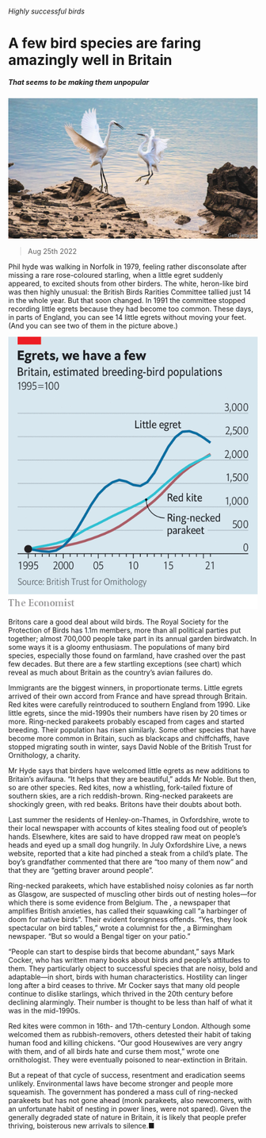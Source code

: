###### Highly successful birds

# A few bird species are faring amazingly well in Britain 

##### That seems to be making them unpopular 

![image](images/20220827_BRP001.jpg) 

> Aug 25th 2022 

Phil hyde was walking in Norfolk in 1979, feeling rather disconsolate after missing a rare rose-coloured starling, when a little egret suddenly appeared, to excited shouts from other birders. The white, heron-like bird was then highly unusual: the British Birds Rarities Committee tallied just 14 in the whole year. But that soon changed. In 1991 the committee stopped recording little egrets because they had become too common. These days, in parts of England, you can see 14 little egrets without moving your feet. (And you can see two of them in the picture above.)

![image](images/20220827_BRC630.png) 


Britons care a good deal about wild birds. The Royal Society for the Protection of Birds has 1.1m members, more than all political parties put together; almost 700,000 people take part in its annual garden birdwatch. In some ways it is a gloomy enthusiasm. The populations of many bird species, especially those found on farmland, have crashed over the past few decades. But there are a few startling exceptions (see chart) which reveal as much about Britain as the country’s avian failures do. 

Immigrants are the biggest winners, in proportionate terms. Little egrets arrived of their own accord from France and have spread through Britain. Red kites were carefully reintroduced to southern England from 1990. Like little egrets, since the mid-1990s their numbers have risen by 20 times or more. Ring-necked parakeets probably escaped from cages and started breeding. Their population has risen similarly. Some other species that have become more common in Britain, such as blackcaps and chiffchaffs, have stopped migrating south in winter, says David Noble of the British Trust for Ornithology, a charity. 

Mr Hyde says that birders have welcomed little egrets as new additions to Britain’s avifauna. “It helps that they are beautiful,” adds Mr Noble. But then, so are other species. Red kites, now a whistling, fork-tailed fixture of southern skies, are a rich reddish-brown. Ring-necked parakeets are shockingly green, with red beaks. Britons have their doubts about both. 

Last summer the residents of Henley-on-Thames, in Oxfordshire, wrote to their local newspaper with accounts of kites stealing food out of people’s hands. Elsewhere, kites are said to have dropped raw meat on people’s heads and eyed up a small dog hungrily. In July Oxfordshire Live, a news website, reported that a kite had pinched a steak from a child’s plate. The boy’s grandfather commented that there are “too many of them now” and that they are “getting braver around people”.

Ring-necked parakeets, which have established noisy colonies as far north as Glasgow, are suspected of muscling other birds out of nesting holes—for which there is some evidence from Belgium. The , a newspaper that amplifies British anxieties, has called their squawking call “a harbinger of doom for native birds”. Their evident foreignness offends. “Yes, they look spectacular on bird tables,” wrote a columnist for the , a Birmingham newspaper. “But so would a Bengal tiger on your patio.” 

“People can start to despise birds that become abundant,” says Mark Cocker, who has written many books about birds and people’s attitudes to them. They particularly object to successful species that are noisy, bold and adaptable—in short, birds with human characteristics. Hostility can linger long after a bird ceases to thrive. Mr Cocker says that many old people continue to dislike starlings, which thrived in the 20th century before declining alarmingly. Their number is thought to be less than half of what it was in the mid-1990s. 

Red kites were common in 16th- and 17th-century London. Although some welcomed them as rubbish-removers, others detested their habit of taking human food and killing chickens. “Our good Housewives are very angry with them, and of all birds hate and curse them most,” wrote one ornithologist. They were eventually poisoned to near-extinction in Britain.

But a repeat of that cycle of success, resentment and eradication seems unlikely. Environmental laws have become stronger and people more squeamish. The government has pondered a mass cull of ring-necked parakeets but has not gone ahead (monk parakeets, also newcomers, with an unfortunate habit of nesting in power lines, were not spared). Given the generally degraded state of nature in Britain, it is likely that people prefer thriving, boisterous new arrivals to silence.■

